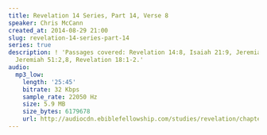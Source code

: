 ```yaml
---
title: Revelation 14 Series, Part 14, Verse 8
speaker: Chris McCann
created_at: 2014-08-29 21:00
slug: revelation-14-series-part-14
series: true
description: ! 'Passages covered: Revelation 14:8, Isaiah 21:9, Jeremiah 25:9-14,
  Jeremiah 51:2,8, Revelation 18:1-2.'
audio:
  mp3_low:
    length: '25:45'
    bitrate: 32 Kbps
    sample_rate: 22050 Hz
    size: 5.9 MB
    size_bytes: 6179678
    url: http://audiocdn.ebiblefellowship.com/studies/revelation/chapter-14/2014.08.29_McCann_-_Revelation_14_Series_Part_14.mp3
---
```

